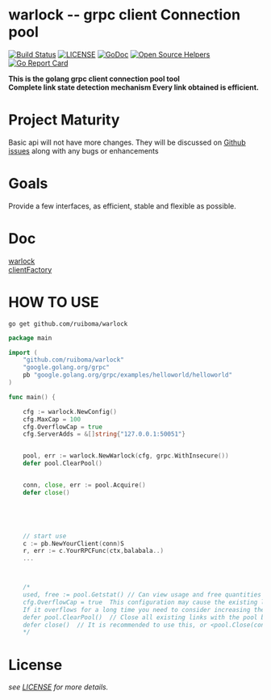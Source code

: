 # warlock -- grpc client Connection pool
[![Build Status](https://travis-ci.com/ruiboma/warlock.svg?branch=master)](https://travis-ci.com/ruiboma/warlock)
[![LICENSE](https://img.shields.io/badge/licence-Apache%202.0-brightgreen.svg?style=flat-square)](https://github.com/ruiboma/warlock/blob/master/LICENSE)
[![GoDoc](https://godoc.org/github.com/ruiboma/warlock?status.svg)](https://godoc.org/github.com/ruiboma/warlock)
[![Open Source Helpers](https://www.codetriage.com/ruiboma/warlock/badges/users.svg)](https://www.codetriage.com/ruiboma/warlock)
[![Go Report Card](https://goreportcard.com/badge/github.com/ruiboma/warlock)](https://goreportcard.com/report/github.com/ruiboma/warlock)


**This is the golang grpc client connection pool tool**\
**Complete link state detection mechanism Every link obtained is efficient.**

# Project Maturity
Basic api will not have more changes.
They will be discussed on [Github issues](https://github.com/ruiboma/warlock/issues) along with any bugs or enhancements

# Goals
Provide a few interfaces, as efficient, stable and flexible as possible.

# Doc
[warlock](https://godoc.org/github.com/ruiboma/warlock)\
[clientFactory](https://godoc.org/github.com/ruiboma/warlock/clientfactory)

# HOW TO USE
```shell
go get github.com/ruiboma/warlock
```
```go
package main

import (
	"github.com/ruiboma/warlock"
	"google.golang.org/grpc"
	pb "google.golang.org/grpc/examples/helloworld/helloworld"
)

func main() {

	cfg := warlock.NewConfig()
	cfg.MaxCap = 100
	cfg.OverflowCap = true      
	cfg.ServerAdds = &[]string{"127.0.0.1:50051"}


	pool, err := warlock.NewWarlock(cfg, grpc.WithInsecure())
	defer pool.ClearPool()


	conn, close, err := pool.Acquire()
	defer close()


	


	// start use
	c := pb.NewYourClient(conn)S
	r, err := c.YourRPCFunc(ctx,balabala..)
    ...



    /*
	used, free := pool.Getstat() // Can view usage and free quantities
	cfg.OverflowCap = true  This configuration may cause the existing link to exceed the total number set.
	If it overflows for a long time you need to consider increasing the value of cap.
	defer pool.ClearPool()  // Close all existing links with the pool before exiting the program
	defer close()  // It is recommended to use this, or <pool.Close(conn)> func
    */
```

# License
*see [LICENSE](https://github.com/ruiboma/warlock/blob/master/LICENSE) for more details.*